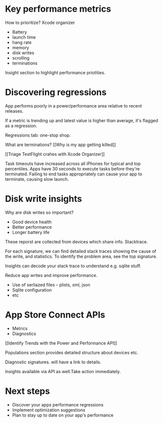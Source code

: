 # Key performance metrics
How to prioritize?  Xcode organizer
* Battery
* launch time
* hang rate
* memory
* disk writes
* scrolling
* terminations

Insight section to highlight performance priotities.

# Discovering regressions
App performs poorly in a power/performance area relative to recent releases.

If a metric is trending up and latest value is higher than average, it's flagged as a regression.

Regressions tab: one-stop shop.  

What are terminations?  [[Why is my app getting killed]]

[[Triage TestFlight crahes with Xcode Organizer]]

Task timeouts have increased across all iPhones for typical and top percentiles.  Apps have 30 seconds to execute tasks before they're terminated.  Failing to end tasks appropriately can cause your app to terminate, causing slow launch.


# Disk write insights
Why are disk writes so important?  
* Good device health
* Better performance
* Longer battery life

These reporst are collected from devices which share info.  Stacktrace.

For each signature, we can find detailed stack traces showing the cause of the write, and statistics.  To identify the problem area, see the top signature.

Insights can decode your stack trace to understand e.g. sqlite stuff.

Reduce app writes and improve performance.  
* Use of serliazed files – plists, xml, json
* Sqlite configuration
* etc

# App Store Connect APIs
* Metrics
* Diagnostics

[[Identify Trends with the Power and Performance API]]

Populations section provides detailed structure about devices etc.

Diagnostic signatures.  will have a link to details.

Insights available via API as well.Take action immediately.  

# Next steps
* Discover your apps performance regressions
* Implement optimization suggestions
* Plan to stay up to date on your app's performance


